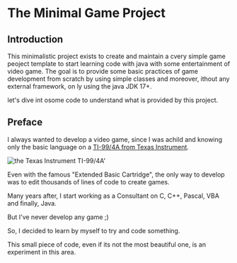 # The Minimal Game Project

## Introduction

This minimalistic project exists to create and maintain a cvery simple game peoject template to start learning code with java with some entertainment of video game.
The goal is to provide some basic practices of game development from scratch by using simple classes and moreover, ithout any external framework, on ly using the 
java JDK 17+.

let's dive int osome code to understand what is provided by this project.

## Preface

I always wanted to develop a video game, since I was achild and knowing only the basic language on a [TI-99/4A from Texas Instrument](https://en.wikipedia.org/wiki/TI-99/4A "go ans see the wikipedia page for this antic computer").

![the Texas Instrument TI-99/4A'](https://upload.wikimedia.org/wikipedia/commons/thumb/a/a8/TI99-IMG_7132_%28filter_levels_crop%29.jpg/220px-TI99-IMG_7132_%28filter_levels_crop%29.jpg)

Even with the famous "Extended Basic Cartridge", the only way to develop was to edit thousands of lines of code to create games.

Many years after, I start working as a Consultant on C, C++, Pascal, VBA and finally, Java.

But I've never develop any game ;)

So, I decided to learn by myself to try and code something. 

This small piece of code, even if its not the most beautiful one, is an experiment in this area.



